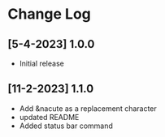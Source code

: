 # Change Log


## [5-4-2023] 1.0.0

- Initial release

## [11-2-2023] 1.1.0

- Add \&nacute as a replacement character 
- updated README
- Added status bar command
